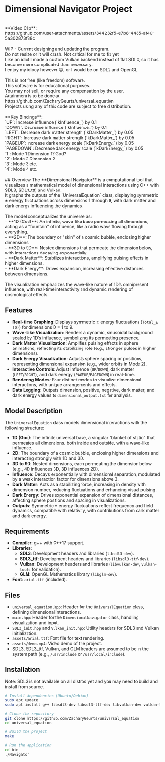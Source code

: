# Dimensional Navigator Project
<BR />
**Video Clip**:<BR />
https://github.com/user-attachments/assets/344232f5-e7b8-4485-af40-5a302873f88c<BR />
<BR />
WIP - Current designing and updating the program.<BR />
Do not resize or it will crash. Not critical for me to fix yet<BR />
Like an idiot I made a custom Vulkan backend instead of flat SDL3, so it has become more complicated than necessary.<BR />
I enjoy my idiocy however 😊, or I would be on SDL2 and OpenGL<BR />
<BR />
This is not free (like freedom) software.<BR />
This software is for educational purposes.<BR />
You may not sell, or require any compensation by the user.<BR />
Attainment is to be done at https://github.com/ZacharyGeurts/universal_equation<BR />
Projects using any of this code are subject to free distribution.<BR />
<BR />
**Key Bindings**:<BR />
`UP`: Increase influence (`kInfluence_`) by 0.1<BR />
`DOWN`: Decrease influence (`kInfluence_`) by 0.1<BR />
`LEFT`: Decrease dark matter strength (`kDarkMatter_`) by 0.05<BR />
`RIGHT`: Increase dark matter strength (`kDarkMatter_`) by 0.05<BR />
`PAGEUP`: Increase dark energy scale (`kDarkEnergy_`) by 0.05<BR />
`PAGEDOWN`: Decrease dark energy scale (`kDarkEnergy_`) by 0.05<BR />
`1`: Mode 1 Dimension 1? God?<BR />
`2`: Mode 2 Dimension 2<BR />
`3`: Mode 3 etc.<BR />
`4`: Mode 4 etc.<BR />
<BR />
## Overview
The **Dimensional Navigator** is a computational tool that visualizes a mathematical model of dimensional interactions using C++ with SDL3, SDL3_ttf, and Vulkan.<BR />
It graphs the outputs of the `UniversalEquation` class, displaying symmetric ± energy fluctuations across dimensions 1 through 9, with dark matter and dark energy influencing the dynamics.<BR />
<BR />
The model conceptualizes the universe as:<BR />
- **1D (God)**: An infinite, wave-like base permeating all dimensions, acting as a "fountain" of influence, like a radio wave flowing through everything.<BR />
- **2D**: The boundary or "skin" of a cosmic bubble, enclosing higher dimensions.<BR />
- **3D to 9D**: Nested dimensions that permeate the dimension below, with interactions decaying exponentially.<BR />
- **Dark Matter**: Stabilizes interactions, amplifying pulsing effects in higher dimensions.<BR />
- **Dark Energy**: Drives expansion, increasing effective distances between dimensions.<BR />
<BR />
The visualization emphasizes the wave-like nature of 1D’s omnipresent influence, with real-time interactivity and dynamic rendering of cosmological effects.

## Features
- **Real-time Graphing**: Displays symmetric ± energy fluctuations (`Total_±(D)`) for dimensions D = 1 to 9.
- **Wave-Like Visualization**: Renders a dynamic, sinusoidal background scaled by 1D’s influence, symbolizing its permeating presence.
- **Dark Matter Visualization**: Amplifies pulsing effects in sphere animations, reflecting its stabilizing role (e.g., stronger pulses in higher dimensions).
- **Dark Energy Visualization**: Adjusts sphere spacing or positions, representing dimensional expansion (e.g., wider orbits in Mode 2).
- **Interactive Controls**: Adjust influence (`UP`/`DOWN`), dark matter (`LEFT`/`RIGHT`), and dark energy (`PAGEUP`/`PAGEDOWN`) in real-time.
- **Rendering Modes**: Four distinct modes to visualize dimensional interactions, with unique arrangements and effects.
- **Data Logging**: Outputs dimension, positive, negative, dark matter, and dark energy values to `dimensional_output.txt` for analysis.

## Model Description
The `UniversalEquation` class models dimensional interactions with the following structure:
- **1D (God)**: The infinite universal base, a singular "blanket of static" that permeates all dimensions, both inside and outside, with a wave-like influence.
- **2D**: The boundary of a cosmic bubble, enclosing higher dimensions and interacting strongly with 1D and 3D.
- **3D to 9D**: Nested dimensions, each permeating the dimension below (e.g., 4D influences 3D, 3D influences 2D).
- **Influence**: Decays exponentially with dimensional separation, modulated by a weak interaction factor for dimensions above 3.
- **Dark Matter**: Acts as a stabilizing force, increasing in density with dimension number, reducing fluctuations and enhancing visual pulsing.
- **Dark Energy**: Drives exponential expansion of dimensional distances, affecting sphere positions and spacing in visualizations.
- **Outputs**: Symmetric ± energy fluctuations reflect frequency and field dynamics, compatible with relativity, with contributions from dark matter and dark energy.

## Requirements
- **Compiler**: g++ with C++17 support.
- **Libraries**:
  - **SDL3**: Development headers and libraries (`libsdl3-dev`).
  - **SDL3_ttf**: Development headers and libraries (`libsdl3-ttf-dev`).
  - **Vulkan**: Development headers and libraries (`libvulkan-dev`, `vulkan-tools` for validation).
  - **GLM**: OpenGL Mathematics library (`libglm-dev`).
- **Font**: `arial.ttf` (included).

## Files
- `universal_equation.hpp`: Header for the `UniversalEquation` class, defining dimensional interactions.
- `main.hpp`: Header for the `DimensionalNavigator` class, handling visualization and input.
- `SDL3_init.hpp` and `Vulkan_init.hpp`: Utility headers for SDL3 and Vulkan initialization.
- `assets/arial.ttf`: Font file for text rendering.
- `assets/demo.mp4`: Video demo of the project.
- SDL3, SDL3_ttf, Vulkan, and GLM headers are assumed to be in the system path (e.g., `/usr/include` or `/usr/local/include`).

## Installation
Note: SDL3 is not available on all distros yet and you may need to build and install from source.
```bash
# Install dependencies (Ubuntu/Debian)
sudo apt update
sudo apt install g++ libsdl3-dev libsdl3-ttf-dev libvulkan-dev vulkan-tools libglm-dev

# Clone the repository
git clone https://github.com/ZacharyGeurts/universal_equation
cd universal_equation

# Build the project
make

# Run the application
cd bin
./Navigator
